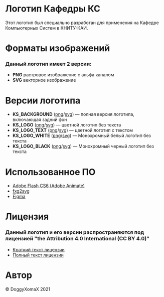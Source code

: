 # Логотип Кафедры КС
Этот логотип был специально разработан для применения на Кафедре Компьютерных Систем в КНИТУ-КАИ.
# Форматы изображений
### Данный логотип имеет 2 версии:
- **PNG** растровое изображение с альфа каналом
- **SVG** векторное изображение
# Версии логотипа
- **KS_BACKGROUND** ([png](https://github.com/DoggyXomaX/ks-logo/blob/main/images/KS_BACKGROUND.png?raw=true)/[svg](https://github.com/DoggyXomaX/ks-logo/blob/main/images/KS_BACKGROUND.svg?raw=true)) — полная версия логотипа, включающая задний фон
- **KS_LOGO** ([png](https://github.com/DoggyXomaX/ks-logo/blob/main/images/KS_LOGO.png?raw=true)/[svg](https://github.com/DoggyXomaX/ks-logo/blob/main/images/KS_LOGO.svg?raw=true)) — цветной логотип без текста
- **KS_LOGO_TEXT** ([png](https://github.com/DoggyXomaX/ks-logo/blob/main/images/KS_LOGO_TEXT.png?raw=true)/[svg](https://github.com/DoggyXomaX/ks-logo/blob/main/images/KS_LOGO_TEXT.svg?raw=true)) — цветной логотип с текстом
- **KS_LOGO_WHITE** ([png](https://github.com/DoggyXomaX/ks-logo/blob/main/images/KS_LOGO_WHITE.png?raw=true)/[svg](https://github.com/DoggyXomaX/ks-logo/blob/main/images/KS_LOGO_WHITE.svg?raw=true)) — Монохромный белый логотип без текста
- **KS_LOGO_BLACK** ([png](https://github.com/DoggyXomaX/ks-logo/blob/main/images/KS_LOGO_BLACK.png?raw=true)/[svg](https://github.com/DoggyXomaX/ks-logo/blob/main/images/KS_LOGO_BLACK.svg?raw=true)) — Монохромный черный логотип без текста
# Использованное ПО
- [Adobe Flash CS6 (Adobe Animate)](https://www.adobe.com/ru/products/animate.html)
- [fxg2svg](https://github.com/alts/fxg2svg)
- [Figma](https://figma.com/)
# Лицензия
### Данный логотип и его версии распространяются под лицензией "the Attribution 4.0 International (CC BY 4.0)"<br />
- [Краткий текст лицензии](https://creativecommons.org/licenses/by/4.0/deed.ru)
- [Полный текст лицензии](https://creativecommons.org/licenses/by/4.0/legalcode.ru)
# Автор
© DoggyXomaX 2021
